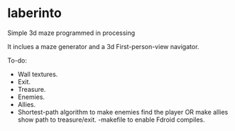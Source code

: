 # laberinto
Simple 3d maze programmed in processing

It inclues a maze generator and a 3d First-person-view navigator.

To-do:
- Wall textures.
- Exit.
- Treasure.
- Enemies.
- Allies. 
- Shortest-path algorithm to make enemies find the player OR make allies show path to treasure/exit.
-makefile to enable Fdroid compiles.
